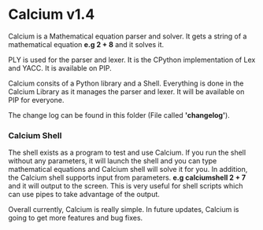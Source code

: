 # Calcium v1.4
Calcium is a Mathematical equation parser and solver. It gets a string of a mathematical equation **e.g 2 + 8** and it solves it.

PLY is used for the parser and lexer. It is the CPython implementation of Lex and YACC. It is available on PIP.

Calcium consits of a Python library and a Shell. Everything is done in the Calcium Library as it manages the parser and lexer. It will be available on PIP for everyone.

The change log can be found in this folder (File called **'changelog'**).

### Calcium Shell

The shell exists as a program to test and use Calcium. If you run the shell without any parameters, it will launch the shell and you can type mathematical equations and Calcium shell will solve it for you. In addition, the Calcium shell supports input from parameters. **e.g calciumshell 2 + 7** and it will output to the screen. This is very useful for shell scripts which can use pipes to take advantage of the output.

Overall currently, Calcium is really simple. In future updates, Calcium is going to get more features and bug fixes.
